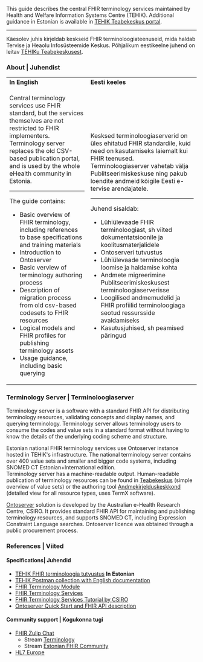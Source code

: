 This guide describes the central FHIR terminology services maintained by Health and Welfare Information Systems Centre (TEHIK). 
Additional guidance in Estonian is available in [TEHIK Teabekeskus portal](https://teabekeskus.tehik.ee/et/teenused/teabekeskuse-teenused/terminoloogiaserver/fhir-terminoloogia-tutvustus).

***

Käesolev juhis kirjeldab keskseid FHIR terminoloogiateenuseid, mida haldab Tervise ja Heaolu Infosüsteemide Keskus.
Põhjalikum eestikeelne juhend on leitav [TEHIKu Teabekeskusest](https://teabekeskus.tehik.ee/et/teenused/teabekeskuse-teenused/terminoloogiaserver/fhir-terminoloogia-tutvustus).


### About | Juhendist
  <table border="0">
  <tr><td><b>In English</b></td><td><b>Eesti keeles</b></td></tr>
  <tr>
  <td>
<p>Central terminology services use FHIR standard, but the services themselves are not restricted to FHIR implementers. Terminology server replaces the old CSV-based publication portal, and is used by the whole eHealth community in Estonia.</p>
<hr>
<p>The guide contains:</p>
<ul>
  <li>Basic overview of FHIR terminology, including references to base specifications and training materials</li>
  <li>Introduction to Ontoserver</li>
  <li>Basic verview of terminology authoring process</li>
  <li>Description of migration process from old csv-based codesets to FHIR resources</li>
  <li>Logical models and FHIR profiles for publishing terminology assets</li>
  <li>Usage guidance, including basic querying</li>
</ul>
<p></p>
</td>
<td>
<p>Kesksed terminoloogiaserverid on üles ehitatud FHIR standardile, kuid need on kasutamiseks laiemalt kui FHIR teenused. Terminoloogiaserver vahetab välja Publitseerimiskeskuse ning pakub loendite andmeid kõigile Eesti e-tervise arendajatele.</p>
<hr>
<p>Juhend sisaldab:</p>
<ul>
  <li>Lühiülevaade FHIR terminoloogiast, sh viited dokumentatsioonile ja koolitusmaterjalidele</li>
  <li>Ontoserveri tutvustus</li>
  <li>Lühiülevaade terminoloogia loomise ja haldamise kohta</li>
  <li>Andmete migreerimine Publitseerimiskeskusest terminoloogiaserverisse</li>
  <li>Loogilised andmemudelid ja FHIR profiilid terminoloogiaga seotud ressursside avaldamiseks</li>
  <li>Kasutusjuhised, sh peamised päringud</li>
</ul>
</td>
</tr></table>

### Terminology Server | Terminoloogiaserver
Terminology server is a software with a standard FHIR API for distributing terminology resources, validating concepts and display names, and querying terminology. Terminology server allows terminology users to consume the codes and value sets in a standard format without having to know the details of the underlying coding scheme and structure.  

Estonian national FHIR terminology services use Ontoserver instance hosted in TEHIK's infrastructure. The national terminology server contains over 400 value sets and smaller and bigger code systems, including SNOMED CT Estonian+International edition.  
Terminology server has a machine-readable output. Human-readable publication of terminology resources can be found in [Teabekeskus](https://teabekeskus.tehik.ee/et/loendid) (simple overview of value sets) or the authoring tool [Andmekirjelduskeskkond](https://akk.tehik.ee/classifier/landing) (detailed view for all resource types, uses TermX software).

[Ontoserver](https://ontoserver.csiro.au/site/) solution is developed by the Australian e-Health Research Centre, CSIRO. It provides standard FHIR API for maintaining and publishing terminology resources, and supports SNOMED CT, including Expression Constraint Language searches.
Ontoserver licence was obtained through a public procurement process.

  
### References | Viited

#### Specifications| Juhendid
* [TEHIK FHIR terminoloogia tutvustus](https://teabekeskus.tehik.ee/et/teenused/teabekeskuse-teenused/terminoloogiaserver/fhir-terminoloogia-tutvustus) **In Estonian**
* [TEHIK Postman collection with English documentation](https://github.com/TEHIK-EE/TerminologyServices/blob/master/files/tehik-ts-postman-collection.json)
* [FHIR Terminology Module](https://www.hl7.org/fhir/terminology-module.html)
* [FHIR Terminology Services](https://www.hl7.org/fhir/terminology-service.html)
* [FHIR Terminology Services Tutorial by CSIRO](https://youtu.be/Q3qx0jh8x4k)
* [Ontoserver Quick Start and FHIR API description](https://ontoserver.csiro.au/docs/7/)


#### Community support | Kogukonna tugi
* [FHIR Zulip Chat](https://chat.fhir.org/)
  * Stream [Terminology](https://chat.fhir.org/#narrow/stream/179202-terminology)
  * Stream [Estonian FHIR Community](https://chat.fhir.org/#narrow/stream/389311-Estonian-FHIR-community)
* [HL7 Europe](https://confluence.hl7.org/display/HEU/Terminology)


